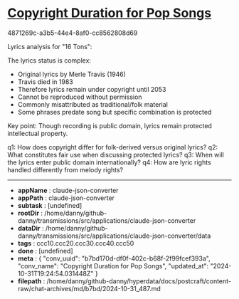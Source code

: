 # [Copyright Duration for Pop Songs](https://claude.ai/chat/b7bd170d-df0f-402c-b68f-2f99fcef393a)

4871269c-a3b5-44e4-8af0-cc8562808d69

 Lyrics analysis for "16 Tons":

The lyrics status is complex:
- Original lyrics by Merle Travis (1946)
- Travis died in 1983
- Therefore lyrics remain under copyright until 2053
- Cannot be reproduced without permission
- Commonly misattributed as traditional/folk material
- Some phrases predate song but specific combination is protected

Key point: Though recording is public domain, lyrics remain protected intellectual property.

q1: How does copyright differ for folk-derived versus original lyrics?
q2: What constitutes fair use when discussing protected lyrics?
q3: When will the lyrics enter public domain internationally?
q4: How are lyric rights handled differently from melody rights?

---

* **appName** : claude-json-converter
* **appPath** : claude-json-converter
* **subtask** : [undefined]
* **rootDir** : /home/danny/github-danny/transmissions/src/applications/claude-json-converter
* **dataDir** : /home/danny/github-danny/transmissions/src/applications/claude-json-converter/data
* **tags** : ccc10.ccc20.ccc30.ccc40.ccc50
* **done** : [undefined]
* **meta** : {
  "conv_uuid": "b7bd170d-df0f-402c-b68f-2f99fcef393a",
  "conv_name": "Copyright Duration for Pop Songs",
  "updated_at": "2024-10-31T19:24:54.031448Z"
}
* **filepath** : /home/danny/github-danny/hyperdata/docs/postcraft/content-raw/chat-archives/md/b7bd/2024-10-31_487.md